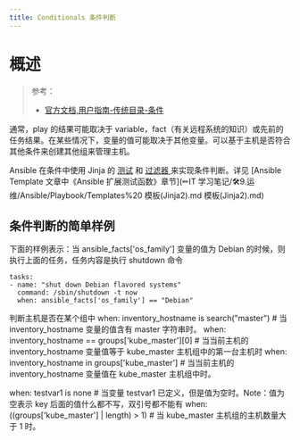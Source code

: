 ```yaml
---
title: Conditionals 条件判断
---
```


# 概述

> 参考：
> - [官方文档,用户指南-传统目录-条件](https://docs.ansible.com/ansible/latest/user_guide/playbooks_conditionals.html)

通常，play 的结果可能取决于 variable，fact（有关远程系统的知识）或先前的任务结果。在某些情况下，变量的值可能取决于其他变量。可以基于主机是否符合其他条件来创建其他组来管理主机。

Ansible 在条件中使用 Jinja 的 [测试](https://docs.ansible.com/ansible/latest/user_guide/playbooks_tests.html) 和 [过滤器 ](https://docs.ansible.com/ansible/latest/user_guide/playbooks_filters.html)来实现条件判断。详见 [Ansible Template 文章中《Ansible 扩展测试函数》章节](✏IT 学习笔记/🛠️9.运维/Ansible/Playbook/Templates%20 模板(Jinja2).md 模板(Jinja2).md)

## 条件判断的简单样例

下面的样例表示：当 ansible_facts\['os_family'] 变量的值为 Debian 的时候，则执行上面的任务，任务内容是执行 shutdown 命令

    tasks:
    - name: "shut down Debian flavored systems"
      command: /sbin/shutdown -t now
      when: ansible_facts['os_family'] == "Debian"

判断主机是否在某个组中
when: inventory_hostname is search("master") # 当 inventory_hostname 变量的值含有 master 字符串时。
when: inventory_hostname == groups\['kube_master']\[0] # 当当前主机的 inventory_hostname 变量值等于 kube_master 主机组中的第一台主机时
when: inventory_hostname in groups\['kube_master'] # 当当前主机的 inventory_hostname 变量值在 kube_master 主机组中时。

when: testvar1 is none # 当变量 testvar1 已定义，但是值为空时。Note：值为空表示 key 后面的值什么都不写，双引号都不能有
when: ((groups\['kube_master'] | length) > 1) # 当 kube_master 主机组的主机数量大于 1 时。

